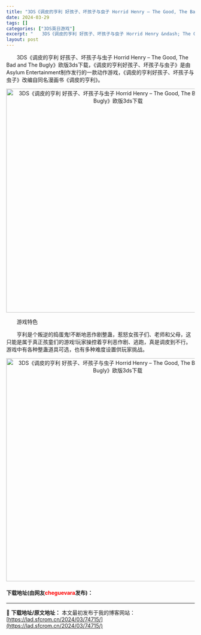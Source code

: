 ```yaml
---
title: "3DS《调皮的亨利 好孩子、坏孩子与虫子 Horrid Henry – The Good, The Bad and The Bugly》欧版3ds下载"
date: 2024-03-29
tags: []
categories: ["3DS英日游戏"]
excerpt: "　　3DS《调皮的亨利 好孩子、坏孩子与虫子 Horrid Henry &ndash; The Good, The Bad and The Bugly》欧版3ds下载，《调皮的亨利好孩子、坏孩子与虫子》是由Asylum Entertainment制作发行的一款动作游戏，《调皮的亨利好孩子、坏孩子与虫&hellip;"
layout: post
---
```


 <p>　　3DS《调皮的亨利 好孩子、坏孩子与虫子 Horrid Henry &ndash; The Good, The Bad and The Bugly》欧版3ds下载，《调皮的亨利好孩子、坏孩子与虫子》是由Asylum Entertainment制作发行的一款动作游戏，《调皮的亨利好孩子、坏孩子与虫子》改编自同名漫画书《调皮的亨利》。</p> <p align="center"><img align="" border="0" src="https://lad.sfcrom.cn/wp-content/uploads/2024/03/20240329_660629fb92b30.png" width="598" alt="3DS《调皮的亨利 好孩子、坏孩子与虫子 Horrid Henry – The Good, The Bad and The Bugly》欧版3ds下载" /></p> <p>　　游戏特色</p> <p>　　亨利是个叛逆的捣蛋鬼!不断地恶作剧整蛊，惹怒女孩子们、老师和父母，这只能是属于真正孩童们的游戏!玩家操控着亨利恶作剧、逃跑，真是调皮到不行。游戏中有各种整蛊道具可选，也有多种难度设置供玩家挑战。</p> <p align="center"><img align="" border="0" src="https://lad.sfcrom.cn/wp-content/uploads/2024/03/20240329_660629fcdac5d.png" width="596" alt="3DS《调皮的亨利 好孩子、坏孩子与虫子 Horrid Henry – The Good, The Bad and The Bugly》欧版3ds下载" /></p> <p><h4>下载地址(由网友<font color="red">cheguevara</font>发布)：</h4></p> 

---
📖 **下载地址/原文地址：** 本文最初发布于我的博客网站：[https://lad.sfcrom.cn/2024/03/74715/](https://lad.sfcrom.cn/2024/03/74715/)
